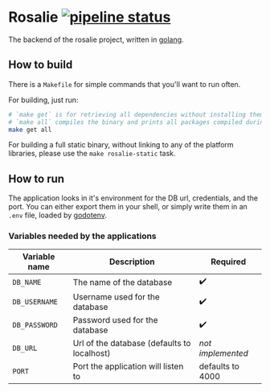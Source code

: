 # Rosalie [![pipeline status]][pipeline]

The backend of the rosalie project, written in [golang].

## How to build

There is a `Makefile` for simple commands that you'll want to run often.

For building, just run:
```bash
# `make get` is for retrieving all dependencies without installing them
# `make all` compiles the binary and prints all packages compiled during the operation.
make get all
```

For building a full static binary, without linking to any of the platform libraries, please use
the `make rosalie-static` task.

## How to run

The application looks in it's environment for the DB url, credentials, and the port. You can
either export them in your shell, or simply write them in an `.env` file, loaded by [godotenv].

### Variables needed by the applications

|Variable name|Description|Required|
|-------------|-----------|--------|
|`DB_NAME`|The name of the database|:heavy_check_mark:|
|`DB_USERNAME`|Username used for the database|:heavy_check_mark:️|
|`DB_PASSWORD`|Password used for the database|:heavy_check_mark:|
|`DB_URL`|Url of the database (defaults to localhost)|_not implemented_|
|`PORT`|Port the application will listen to|defaults to 4000|


[golang]: https://golang.org
[godotenv]: https://github.com/joho/godotenv
[pipeline status]: https://git.036.fr/rosalie/core/badges/master/pipeline.svg
[pipeline]: https://git.036.fr/rosalie/core/commits/master
